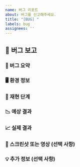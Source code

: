 ```yaml
---
name: 버그 리포트
about: 버그를 신고해주세요.
title: "[BUG] "
labels: bug
assignees: ''
---
```


## 🐞 버그 보고

### 📝 버그 요약

### 🖥️ 환경 정보

### 👣 재현 단계

### 📉 예상 결과

### 📈 실제 결과

### 📸 스크린샷 또는 영상 (선택 사항)

### 💡 추가 정보 (선택 사항)

